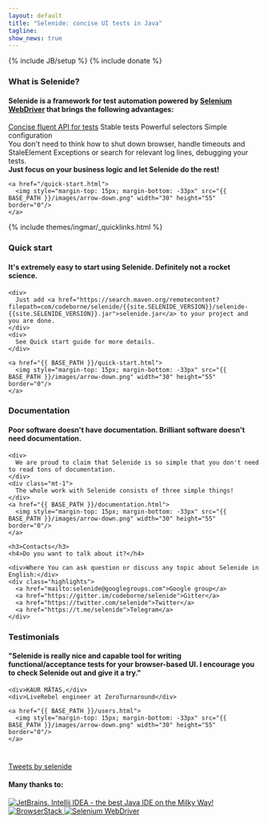 ```yaml
---
layout: default
title: "Selenide: concise UI tests in Java"
tagline:
show_news: true
---
```

{% include JB/setup %}
{% include donate %}

<div class="short wiki">
  <div class="wrapper-color-content">
    <h3>What is Selenide?</h3>
    <h4>Selenide is a framework for test automation powered by <a href="https://docs.seleniumhq.org/projects/webdriver/" target="_blank">Selenium WebDriver</a> that brings the following advantages:</h4>
    <div class="highlights">
      <a href="/documentation.html">Concise fluent API for tests</a>
      <span>Stable tests</span>
      <span>Powerful selectors</span>
      <span>Simple configuration</span>
    </div>
    <div class="mt-1">
      You don't need to think how to shut down browser, handle timeouts and StaleElement Exceptions or search for relevant log lines, debugging your tests.
    </div>
    <div class="mt-1">
      <b> Just focus on your business logic and let Selenide do the rest! </b>
    </div>

    <a href="/quick-start.html">
      <img style="margin-top: 15px; margin-bottom: -33px" src="{{ BASE_PATH }}/images/arrow-down.png" width="30" height="55" border="0"/>
    </a>
  </div>
</div>

{% include themes/ingmar/_quicklinks.html %}


<div class="short howto">
  <div class="wrapper-color-content">
    <h3>Quick start</h3>
    <h4>It's extremely easy to start using Selenide. Definitely not a rocket science.</h4>

    <div>
      Just add <a href="https://search.maven.org/remotecontent?filepath=com/codeborne/selenide/{{site.SELENIDE_VERSION}}/selenide-{{site.SELENIDE_VERSION}}.jar">selenide.jar</a> to your project and you are done.
    </div>
    <div>
      See Quick start guide for more details.
    </div>

    <a href="{{ BASE_PATH }}/quick-start.html">
      <img style="margin-top: 15px; margin-bottom: -33px" src="{{ BASE_PATH }}/images/arrow-down.png" width="30" height="55" border="0"/>
    </a>
  </div>
</div>

<div class="short docs">
  <div class="wrapper-color-content">
    <h3>Documentation</h3>
    <h4>
      Poor software <span class="bold">doesn't have</span> documentation.
      Brilliant software <span class="bold">doesn't need</span> documentation.
    </h4>

    <div>
      We are proud to claim that Selenide is so simple that you don't need to read tons of documentation.
    </div>
    <div class="mt-1">
      The whole work with Selenide consists of three simple things!
    </div>
    <a href="{{ BASE_PATH }}/documentation.html">
      <img style="margin-top: 15px; margin-bottom: -33px" src="{{ BASE_PATH }}/images/arrow-down.png" width="30" height="55" border="0"/>
    </a>

  </div>
</div>

<div class="short feedback">
  <div class="wrapper-color-content">
  
    <h3>Contacts</h3>
    <h4>Do you want to talk about it?</h4>
  
    <div>Where You can ask question or discuss any topic about Selenide in English:</div>
    <div class="highlights">
      <a href="mailto:selenide@googlegroups.com">Google group</a>
      <a href="https://gitter.im/codeborne/selenide">Gitter</a>
      <a href="https://twitter.com/selenide">Twitter</a>
      <a href="https://t.me/selenide">Telegram</a>
    </div>
  
  </div>
</div>

<div class="short testimonials">
  <div class="wrapper-color-content">
    <h3>Testimonials</h3>
    <h4>"Selenide is really nice and capable tool for writing functional/acceptance tests for your browser-based UI. I encourage you to check Selenide out and give it a try."</h4>

    <div>KAUR MÄTAS,</div>
    <div>LiveRebel engineer at ZeroTurnaround</div>

    <a href="{{ BASE_PATH }}/users.html">
      <img style="margin-top: 15px; margin-bottom: -33px" src="{{ BASE_PATH }}/images/arrow-down.png" width="30" height="55" border="0"/>
    </a>
  </div>
</div>

<div class="wrapper-content center" style="padding-top: 25px;">
  <a class="twitter-timeline" href="https://twitter.com/selenide?ref_src=twsrc%5Etfw">Tweets by selenide</a>
  <script async src="https://platform.twitter.com/widgets.js" charset="utf-8"></script>
</div>

<a name="thanks"></a>
<div class="short thanks">
  <h4>Many thanks to:</h4>
  <a href="https://www.jetbrains.com/?from=selenide.org">
    <img src="{{BASE_PATH}}/images/jetbrains.svg" alt="JetBrains. Intellij IDEA - the best Java IDE on the Milky Way!">
  </a>
  <a href="https://www.browserstack.com/?utm_source=selenide&utm_medium=partnered" target="_blank">
    <img src="https://www.browserstack.com/images/mail/browserstack-logo-footer.png" alt="BrowserStack"/>
  </a>
  <a href="http://www.seleniumhq.org/" target="_blank">
    <img src="{{BASE_PATH}}/images/selenium-logo.png" alt="Selenium WebDriver"/>
  </a>
</div>
